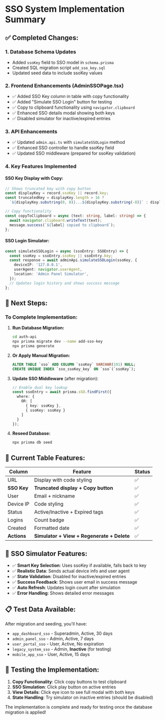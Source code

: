 # SSO System Implementation Summary

## ✅ **Completed Changes:**

### 1. **Database Schema Updates**
- Added `ssoKey` field to SSO model in `schema.prisma`
- Created SQL migration script `add_sso_key.sql`
- Updated seed data to include ssoKey values

### 2. **Frontend Enhancements (AdminSSOPage.tsx)**
- ✅ Added SSO Key column in table with copy functionality
- ✅ Added "Simulate SSO Login" button for testing
- ✅ Copy to clipboard functionality using `navigator.clipboard`
- ✅ Enhanced SSO details modal showing both keys
- ✅ Disabled simulator for inactive/expired entries

### 3. **API Enhancements**
- ✅ Updated `admin.api.ts` with `simulateSSOLogin` method
- ✅ Enhanced SSO controller to handle ssoKey field
- ✅ Updated SSO middleware (prepared for ssoKey validation)

### 4. **Key Features Implemented**

#### **SSO Key Display with Copy:**
```typescript
// Shows truncated key with copy button
const displayKey = record.ssoKey || record.key;
const truncatedKey = displayKey.length > 16 ? 
  `${displayKey.substring(0, 8)}...${displayKey.substring(-8)}` : displayKey;

// Copy functionality
const copyToClipboard = async (text: string, label: string) => {
  await navigator.clipboard.writeText(text);
  message.success(`${label} copied to clipboard`);
};
```

#### **SSO Login Simulator:**
```typescript
const simulateSSOLogin = async (ssoEntry: SSOEntry) => {
  const ssoKey = ssoEntry.ssoKey || ssoEntry.key;
  const response = await adminApi.simulateSSOLogin(ssoKey, {
    deviceIP: '127.0.0.1',
    userAgent: navigator.userAgent,
    location: 'Admin Panel Simulator',
  });
  // Updates login history and shows success message
};
```

## 🔄 **Next Steps:**

### **To Complete Implementation:**

1. **Run Database Migration:**
   ```bash
   cd auth-api
   npx prisma migrate dev --name add-sso-key
   npx prisma generate
   ```

2. **Or Apply Manual Migration:**
   ```sql
   ALTER TABLE `sso` ADD COLUMN `ssoKey` VARCHAR(191) NULL;
   CREATE UNIQUE INDEX `sso_ssoKey_key` ON `sso`(`ssoKey`);
   ```

3. **Update SSO Middleware** (after migration):
   ```typescript
   // Enable dual key lookup
   const ssoEntry = await prisma.sSO.findFirst({
     where: { 
       OR: [
         { key: ssoKey },
         { ssoKey: ssoKey }
       ]
     }
   });
   ```

4. **Reseed Database:**
   ```bash
   npx prisma db seed
   ```

## 🎯 **Current Table Features:**

| Column | Feature | Status |
|--------|---------|--------|
| URL | Display with code styling | ✅ |
| **SSO Key** | **Truncated display + Copy button** | ✅ |
| User | Email + nickname | ✅ |
| Device IP | Code styling | ✅ |
| Status | Active/Inactive + Expired tags | ✅ |
| Logins | Count badge | ✅ |
| Created | Formatted date | ✅ |
| **Actions** | **Simulator + View + Regenerate + Delete** | ✅ |

## 🧪 **SSO Simulator Features:**

- ✅ **Smart Key Selection**: Uses ssoKey if available, falls back to key
- ✅ **Realistic Data**: Sends actual device info and user agent
- ✅ **State Validation**: Disabled for inactive/expired entries
- ✅ **Success Feedback**: Shows user email in success message
- ✅ **Auto Refresh**: Updates login count after simulation
- ✅ **Error Handling**: Shows detailed error messages

## 📋 **Test Data Available:**

After migration and seeding, you'll have:
- `app_dashboard_sso` - Superadmin, Active, 30 days
- `admin_panel_sso` - Admin, Active, 7 days  
- `user_portal_sso` - User, Active, No expiration
- `legacy_system_sso` - Admin, **Inactive** (for testing)
- `mobile_app_sso` - User, Active, 15 days

## 🔧 **Testing the Implementation:**

1. **Copy Functionality**: Click copy buttons to test clipboard
2. **SSO Simulation**: Click play button on active entries
3. **View Details**: Click eye icon to see full modal with both keys
4. **State Handling**: Try simulator on inactive entries (should be disabled)

The implementation is complete and ready for testing once the database migration is applied!
